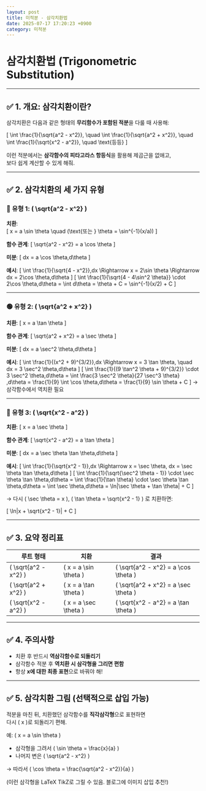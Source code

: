 ```yaml
---
layout: post
title: 미적분 - 삼각치환법
date: 2025-07-17 17:20:23 +0900
category: 미적분
---
```

# 삼각치환법 (Trigonometric Substitution)

---

## ✅ 1. 개요: 삼각치환이란?

삼각치환은 다음과 같은 형태의 **무리함수가 포함된 적분**을 다룰 때 사용해:

\[
\int \frac{1}{\sqrt{a^2 - x^2}}, \quad \int \frac{1}{\sqrt{a^2 + x^2}}, \quad \int \frac{1}{\sqrt{x^2 - a^2}}, \quad \text{등등}
\]

이런 적분에서는 **삼각함수의 피타고라스 항등식**을 활용해 제곱근을 없애고,  
보다 쉽게 계산할 수 있게 해줘.

---

## ✅ 2. 삼각치환의 세 가지 유형

### 🔵 유형 1: \( \sqrt{a^2 - x^2} \)

**치환**:  
\[
x = a \sin \theta \quad (\text{또는 } \theta = \sin^{-1}(x/a))
\]

**함수 관계**:
\[
\sqrt{a^2 - x^2} = a \cos \theta
\]

**미분**:
\[
dx = a \cos \theta\,d\theta
\]

**예시**:
\[
\int \frac{1}{\sqrt{4 - x^2}}\,dx
\Rightarrow x = 2\sin \theta \Rightarrow dx = 2\cos \theta\,d\theta
\]
\[
\int \frac{1}{\sqrt{4 - 4\sin^2 \theta}} \cdot 2\cos \theta\,d\theta
= \int d\theta = \theta + C = \sin^{-1}(x/2) + C
\]

---

### 🟢 유형 2: \( \sqrt{a^2 + x^2} \)

**치환**:
\[
x = a \tan \theta
\]

**함수 관계**:
\[
\sqrt{a^2 + x^2} = a \sec \theta
\]

**미분**:
\[
dx = a \sec^2 \theta\,d\theta
\]

**예시**:
\[
\int \frac{1}{(x^2 + 9)^{3/2}}\,dx
\Rightarrow x = 3 \tan \theta, \quad dx = 3 \sec^2 \theta\,d\theta
\]
\[
\int \frac{1}{(9 \tan^2 \theta + 9)^{3/2}} \cdot 3 \sec^2 \theta\,d\theta
= \int \frac{3 \sec^2 \theta}{27 \sec^3 \theta} \,d\theta
= \frac{1}{9} \int \cos \theta\,d\theta
= \frac{1}{9} \sin \theta + C
\]
→ 삼각함수에서 역치환 필요

---

### 🔴 유형 3: \( \sqrt{x^2 - a^2} \)

**치환**:
\[
x = a \sec \theta
\]

**함수 관계**:
\[
\sqrt{x^2 - a^2} = a \tan \theta
\]

**미분**:
\[
dx = a \sec \theta \tan \theta\,d\theta
\]

**예시**:
\[
\int \frac{1}{\sqrt{x^2 - 1}}\,dx \Rightarrow x = \sec \theta, dx = \sec \theta \tan \theta\,d\theta
\]
\[
\int \frac{1}{\sqrt{\sec^2 \theta - 1}} \cdot \sec \theta \tan \theta\,d\theta
= \int \frac{1}{\tan \theta} \cdot \sec \theta \tan \theta\,d\theta
= \int \sec \theta\,d\theta = \ln|\sec \theta + \tan \theta| + C
\]

→ 다시 \( \sec \theta = x \), \( \tan \theta = \sqrt{x^2 - 1} \) 로 치환하면:

\[
\ln|x + \sqrt{x^2 - 1}| + C
\]

---

## ✅ 3. 요약 정리표

| 루트 형태 | 치환 | 결과 |
|-----------|------|--------|
| \( \sqrt{a^2 - x^2} \) | \( x = a \sin \theta \) | \( \sqrt{a^2 - x^2} = a \cos \theta \) |
| \( \sqrt{a^2 + x^2} \) | \( x = a \tan \theta \) | \( \sqrt{a^2 + x^2} = a \sec \theta \) |
| \( \sqrt{x^2 - a^2} \) | \( x = a \sec \theta \) | \( \sqrt{x^2 - a^2} = a \tan \theta \) |

---

## ✅ 4. 주의사항

- 치환 후 반드시 **역삼각함수로 되돌리기**  
- 삼각함수 적분 후 **역치환 시 삼각형을 그리면 편함**
- 항상 **x에 대한 최종 표현**으로 바꿔야 해!

---

## ✅ 5. 삼각치환 그림 (선택적으로 삽입 가능)

적분을 마친 뒤, 치환했던 삼각함수를 **직각삼각형**으로 표현하면  
다시 \( x \)로 되돌리기 편해.

예: \( x = a \sin \theta \)

- 삼각형을 그려서 \( \sin \theta = \frac{x}{a} \)  
- 나머지 변은 \( \sqrt{a^2 - x^2} \)

→ 따라서 \( \cos \theta = \frac{\sqrt{a^2 - x^2}}{a} \)

(이런 삼각형을 LaTeX TikZ로 그릴 수 있음. 블로그에 이미지 삽입 추천!)